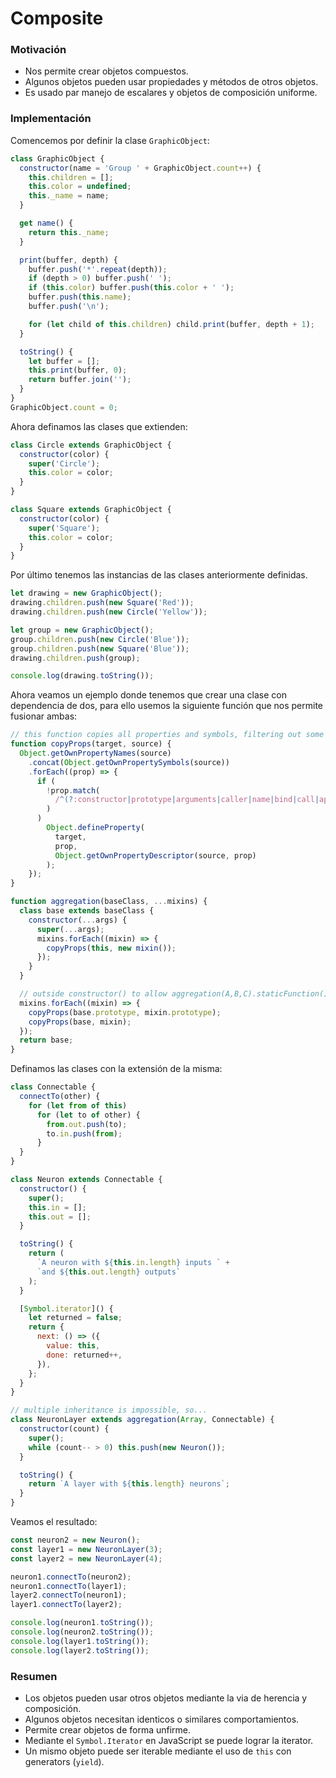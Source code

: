 # Composite

### Motivación

- Nos permite crear objetos compuestos.
- Algunos objetos pueden usar propiedades y métodos de otros objetos.
- Es usado par manejo de escalares y objetos de composición uniforme.

### Implementación

Comencemos por definir la clase `GraphicObject`:

```javascript
class GraphicObject {
  constructor(name = 'Group ' + GraphicObject.count++) {
    this.children = [];
    this.color = undefined;
    this._name = name;
  }

  get name() {
    return this._name;
  }

  print(buffer, depth) {
    buffer.push('*'.repeat(depth));
    if (depth > 0) buffer.push(' ');
    if (this.color) buffer.push(this.color + ' ');
    buffer.push(this.name);
    buffer.push('\n');

    for (let child of this.children) child.print(buffer, depth + 1);
  }

  toString() {
    let buffer = [];
    this.print(buffer, 0);
    return buffer.join('');
  }
}
GraphicObject.count = 0;
```

Ahora definamos las clases que extienden:

```javascript
class Circle extends GraphicObject {
  constructor(color) {
    super('Circle');
    this.color = color;
  }
}

class Square extends GraphicObject {
  constructor(color) {
    super('Square');
    this.color = color;
  }
}
```

Por último tenemos las instancias de las clases anteriormente definidas.

```javascript
let drawing = new GraphicObject();
drawing.children.push(new Square('Red'));
drawing.children.push(new Circle('Yellow'));

let group = new GraphicObject();
group.children.push(new Circle('Blue'));
group.children.push(new Square('Blue'));
drawing.children.push(group);

console.log(drawing.toString());
```

Ahora veamos un ejemplo donde tenemos que crear una clase con dependencia de dos, para ello usemos la siguiente función que nos permite fusionar ambas:

```javascript
// this function copies all properties and symbols, filtering out some special ones
function copyProps(target, source) {
  Object.getOwnPropertyNames(source)
    .concat(Object.getOwnPropertySymbols(source))
    .forEach((prop) => {
      if (
        !prop.match(
          /^(?:constructor|prototype|arguments|caller|name|bind|call|apply|toString|length)$/
        )
      )
        Object.defineProperty(
          target,
          prop,
          Object.getOwnPropertyDescriptor(source, prop)
        );
    });
}

function aggregation(baseClass, ...mixins) {
  class base extends baseClass {
    constructor(...args) {
      super(...args);
      mixins.forEach((mixin) => {
        copyProps(this, new mixin());
      });
    }
  }

  // outside constructor() to allow aggregation(A,B,C).staticFunction() to be called etc.
  mixins.forEach((mixin) => {
    copyProps(base.prototype, mixin.prototype);
    copyProps(base, mixin);
  });
  return base;
}
```

Definamos las clases con la extensión de la misma:

```javascript
class Connectable {
  connectTo(other) {
    for (let from of this)
      for (let to of other) {
        from.out.push(to);
        to.in.push(from);
      }
  }
}

class Neuron extends Connectable {
  constructor() {
    super();
    this.in = [];
    this.out = [];
  }

  toString() {
    return (
      `A neuron with ${this.in.length} inputs ` +
      `and ${this.out.length} outputs`
    );
  }

  [Symbol.iterator]() {
    let returned = false;
    return {
      next: () => ({
        value: this,
        done: returned++,
      }),
    };
  }
}

// multiple inheritance is impossible, so...
class NeuronLayer extends aggregation(Array, Connectable) {
  constructor(count) {
    super();
    while (count-- > 0) this.push(new Neuron());
  }

  toString() {
    return `A layer with ${this.length} neurons`;
  }
}
```

Veamos el resultado:

```javascript
const neuron2 = new Neuron();
const layer1 = new NeuronLayer(3);
const layer2 = new NeuronLayer(4);

neuron1.connectTo(neuron2);
neuron1.connectTo(layer1);
layer2.connectTo(neuron1);
layer1.connectTo(layer2);

console.log(neuron1.toString());
console.log(neuron2.toString());
console.log(layer1.toString());
console.log(layer2.toString());
```

### Resumen

- Los objetos pueden usar otros objetos mediante la via de herencia y composición.
- Algunos objetos necesitan identicos o similares comportamientos.
- Permite crear objetos de forma unfirme.
- Mediante el `Symbol.Iterator` en JavaScript se puede lograr la iterator.
- Un mismo objeto puede ser iterable mediante el uso de `this` con generators (`yield`).
